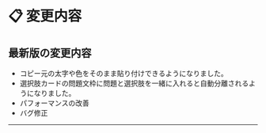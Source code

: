 # 📋 変更内容

## 最新版の変更内容
- コピー元の太字や色をそのまま貼り付けできるようになりました。
- 選択肢カードの問題文枠に問題と選択肢を一緒に入れると自動分離されるようになりました。
- パフォーマンスの改善
- バグ修正

---